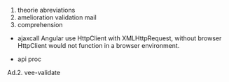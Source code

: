 1. theorie
    abreviations
2. amelioration
    validation mail
3. comprehension
  - ajaxcall
      Angular use HttpClient with  XMLHttpRequest, without browser HttpClient would not function in a browser environment.
      
  - api proc

Ad.2. vee-validate
    <template>
  <div>
    <input v-model="email" v-validate="'required|email'" name="email">
    <span v-if="errors.has('email')">{{ errors.first('email') }}</span>
  </div>
</template>

<script>
import { required, email } from 'vee-validate/dist/rules';
import { extend } from 'vee-validate';

extend('required', required);
extend('email', email);

export default {
  data() {
    return {
      email: ''
    }
  }
}
</script>

